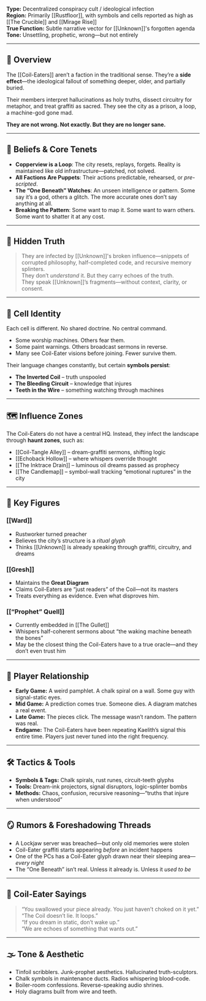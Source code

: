 **Type:** Decentralized conspiracy cult / ideological infection  
**Region:** Primarily [[Rustfloor]], with symbols and cells reported as high as [[The Crucible]] and [[Mirage Rise]]  
**True Function:** Subtle narrative vector for [[Unknown]]'s forgotten agenda  
**Tone:** Unsettling, prophetic, wrong—but not entirely

---

## 🧷 Overview

The [[Coil-Eaters]] aren’t a faction in the traditional sense. They’re a **side effect**—the ideological fallout of something deeper, older, and partially buried.  

Their members interpret hallucinations as holy truths, dissect circuitry for metaphor, and treat graffiti as sacred. They see the city as a prison, a loop, a machine-god gone mad.  

**They are not wrong. Not exactly. But they are no longer sane.**

---

## 🧠 Beliefs & Core Tenets

- **Copperview is a Loop**: The city resets, replays, forgets. Reality is maintained like old infrastructure—patched, not solved.  
- **All Factions Are Puppets**: Their actions predictable, rehearsed, or *pre-scripted*.  
- **The “One Beneath” Watches**: An unseen intelligence or pattern. Some say it’s a god, others a glitch. The more accurate ones don’t say anything at all.  
- **Breaking the Pattern**: Some want to map it. Some want to warn others. Some want to shatter it at any cost.

---

## 🧬 Hidden Truth

> They are infected by [[Unknown]]'s broken influence—snippets of corrupted philosophy, half-completed code, and recursive memory splinters.  
> They don’t *understand* it. But they carry echoes of the truth.  
> They speak [[Unknown]]’s fragments—without context, clarity, or consent.

---

## 🧷 Cell Identity

Each cell is different. No shared doctrine. No central command.

- Some worship machines. Others fear them.  
- Some paint warnings. Others broadcast sermons in reverse.  
- Many see Coil-Eater visions before joining. Fewer survive them.

Their language changes constantly, but certain **symbols persist**:
- **The Inverted Coil** – truth unspooled  
- **The Bleeding Circuit** – knowledge that injures  
- **Teeth in the Wire** – something watching through machines

---

## 🗺️ Influence Zones

The Coil-Eaters do not have a central HQ. Instead, they infect the landscape through **haunt zones**, such as:

- [[Coil-Tangle Alley]] – dream-graffiti sermons, shifting logic  
- [[Echoback Hollow]] – where whispers override thought  
- [[The Inktrace Drain]] – luminous oil dreams passed as prophecy  
- [[The Candlemap]] – symbol-wall tracking “emotional ruptures” in the city 

---

## 🧙 Key Figures

### [[Ward]]  
- Rustworker turned preacher  
- Believes the city’s structure is a *ritual glyph*  
- Thinks [[Unknown]] is already speaking through graffiti, circuitry, and dreams

### [[Gresh]]  
- Maintains the **Great Diagram**  
- Claims Coil-Eaters are “just readers” of the Coil—not its masters  
- Treats everything as evidence. Even what disproves him.

### [[“Prophet” Quell]]  
- Currently embedded in [[The Gullet]]  
- Whispers half-coherent sermons about “the waking machine beneath the bones”  
- May be the closest thing the Coil-Eaters have to a true oracle—and they don’t even trust him

---

## 🎲 Player Relationship

- **Early Game:** A weird pamphlet. A chalk spiral on a wall. Some guy with signal-static eyes.  
- **Mid Game:** A prediction comes true. Someone dies. A diagram matches a real event.  
- **Late Game:** The pieces click. The message wasn’t random. The pattern was real.  
- **Endgame:** The Coil-Eaters have been repeating Kaelith’s signal this entire time. Players just never tuned into the right frequency.

---

## 🛠️ Tactics & Tools

- **Symbols & Tags:** Chalk spirals, rust runes, circuit-teeth glyphs  
- **Tools:** Dream-ink projectors, signal disruptors, logic-splinter bombs  
- **Methods:** Chaos, confusion, recursive reasoning—“truths that injure when understood”

---

## 🪞 Rumors & Foreshadowing Threads

- A Lockjaw server was breached—but only old memories were stolen  
- Coil-Eater graffiti starts appearing *before* an incident happens  
- One of the PCs has a Coil-Eater glyph drawn near their sleeping area—*every night*  
- The “One Beneath” isn’t real. Unless it already is. Unless it *used to be*

---

## 💬 Coil-Eater Sayings

> “You swallowed your piece already. You just haven’t choked on it yet.”  
> “The Coil doesn’t lie. It loops.”  
> “If you dream in static, don’t wake up.”  
> “We are echoes of something that wants out.”

---

## 🌫️ Tone & Aesthetic

- Tinfoil scribblers. Junk-prophet aesthetics. Hallucinated truth-sculptors.  
- Chalk symbols in maintenance ducts. Radios whispering blood-code.  
- Boiler-room confessions. Reverse-speaking audio shrines.  
- Holy diagrams built from wire and teeth.